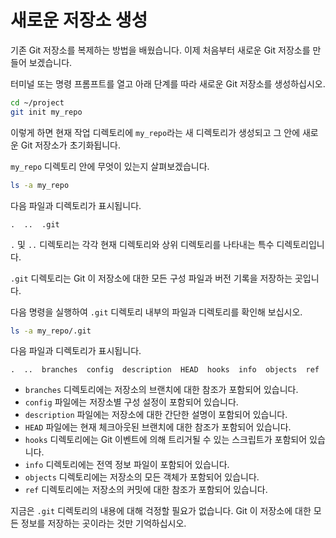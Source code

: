 # 새로운 저장소 생성

기존 Git 저장소를 복제하는 방법을 배웠습니다. 이제 처음부터 새로운 Git 저장소를 만들어 보겠습니다.

터미널 또는 명령 프롬프트를 열고 아래 단계를 따라 새로운 Git 저장소를 생성하십시오.

```bash
cd ~/project
git init my_repo
```

이렇게 하면 현재 작업 디렉토리에 `my_repo`라는 새 디렉토리가 생성되고 그 안에 새로운 Git 저장소가 초기화됩니다.

`my_repo` 디렉토리 안에 무엇이 있는지 살펴보겠습니다.

```bash
ls -a my_repo
```

다음 파일과 디렉토리가 표시됩니다.

```plaintext
.  ..  .git
```

`.` 및 `..` 디렉토리는 각각 현재 디렉토리와 상위 디렉토리를 나타내는 특수 디렉토리입니다.

`.git` 디렉토리는 Git 이 저장소에 대한 모든 구성 파일과 버전 기록을 저장하는 곳입니다.

다음 명령을 실행하여 `.git` 디렉토리 내부의 파일과 디렉토리를 확인해 보십시오.

```bash
ls -a my_repo/.git
```

다음 파일과 디렉토리가 표시됩니다.

```plaintext
.  ..  branches  config  description  HEAD  hooks  info  objects  ref
```

- `branches` 디렉토리에는 저장소의 브랜치에 대한 참조가 포함되어 있습니다.
- `config` 파일에는 저장소별 구성 설정이 포함되어 있습니다.
- `description` 파일에는 저장소에 대한 간단한 설명이 포함되어 있습니다.
- `HEAD` 파일에는 현재 체크아웃된 브랜치에 대한 참조가 포함되어 있습니다.
- `hooks` 디렉토리에는 Git 이벤트에 의해 트리거될 수 있는 스크립트가 포함되어 있습니다.
- `info` 디렉토리에는 전역 정보 파일이 포함되어 있습니다.
- `objects` 디렉토리에는 저장소의 모든 객체가 포함되어 있습니다.
- `ref` 디렉토리에는 저장소의 커밋에 대한 참조가 포함되어 있습니다.

지금은 `.git` 디렉토리의 내용에 대해 걱정할 필요가 없습니다. Git 이 저장소에 대한 모든 정보를 저장하는 곳이라는 것만 기억하십시오.
